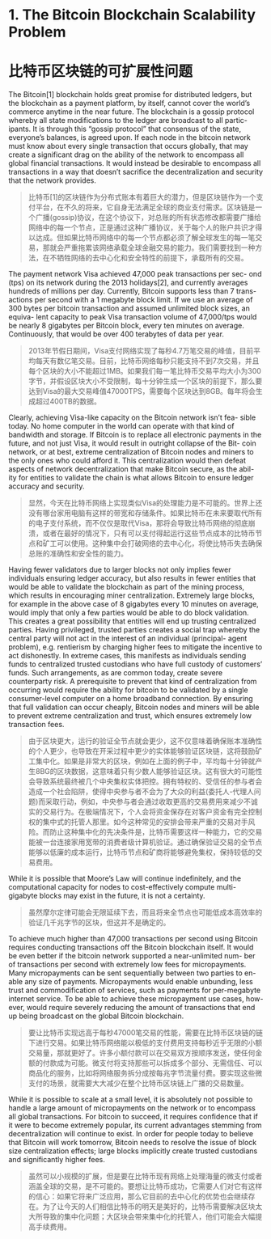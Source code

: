 
# 1. The Bitcoin Blockchain Scalability Problem

# 比特币区块链的可扩展性问题

The Bitcoin[1] blockchain holds great promise for distributed ledgers, but the blockchain as a payment platform, by itself, cannot cover the world’s commerce anytime in the near future. The blockchain is a gossip protocol whereby all state modifications to the ledger are broadcast to all partic- ipants. It is through this “gossip protocol” that consensus of the state, everyone’s balances, is agreed upon. If each node in the bitcoin network must know about every single transaction that occurs globally, that may create a significant drag on the ability of the network to encompass all global financial transactions. It would instead be desirable to encompass all transactions in a way that doesn’t sacrifice the decentralization and security that the network provides.

> 比特币[1]的区块链作为分布式账本有着巨大的潜力，但是区块链作为一个支付平台，在不久的将来，它自身无法满足全球的商业支付需求。区块链是一个广播(gossip)协议，在这个协议下，对总账的所有状态修改都需要广播给网络中的每一个节点，正是通过这种广播协议，关于每个人的账户共识才得以达成。但如果比特币网络中的每一个节点都必须了解全球发生的每一笔交易，那就会严重拖累该网络承载全球金融交易的能力。我们需要找到一种方法，在不牺牲网络的去中心化和安全特性的前提下，承载所有的交易。

The payment network Visa achieved 47,000 peak transactions per sec- ond (tps) on its network during the 2013 holidays[2], and currently averages hundreds of millions per day. Currently, Bitcoin supports less than 7 trans- actions per second with a 1 megabyte block limit. If we use an average of 300 bytes per bitcoin transaction and assumed unlimited block sizes, an equiva- lent capacity to peak Visa transaction volume of 47,000/tps would be nearly 8 gigabytes per Bitcoin block, every ten minutes on average. Continuously, that would be over 400 terabytes of data per year.

> 2013年节假日期间，Visa支付网络实现了每秒4.7万笔交易的峰值，目前平均每天有数亿笔交易。目前，比特币网络每秒只能支持不到7次交易，并且每个区块的大小不能超过1MB。如果我们每一笔比特币交易平均大小为300字节，并假设区块大小不受限制，每十分钟生成一个区块的前提下，那么要达到Visa的最大交易峰值47000TPS，需要每个区块达到8GB。每年将会生成超过400TB的数据。


Clearly, achieving Visa-like capacity on the Bitcoin network isn’t fea- sible today. No home computer in the world can operate with that kind of bandwidth and storage. If Bitcoin is to replace all electronic payments in the future, and not just Visa, it would result in outright collapse of the Bit- coin network, or at best, extreme centralization of Bitcoin nodes and miners to the only ones who could afford it. This centralization would then defeat aspects of network decentralization that make Bitcoin secure, as the abil- ity for entities to validate the chain is what allows Bitcoin to ensure ledger accuracy and security.

> 显然，今天在比特币网络上实现类似Visa的处理能力是不可能的。世界上还没有哪台家用电脑有这样的带宽和存储条件。如果比特币在未来要取代所有的电子支付系统，而不仅仅是取代Visa，那将会导致比特币网络的彻底崩溃，或者在最好的情况下，只有可以支付得起运行这些节点成本的比特币节点和矿工可以使用。这种集中会打破网络的去中心化，将使比特币失去确保总账的准确性和安全性的能力。

Having fewer validators due to larger blocks not only implies fewer individuals ensuring ledger accuracy, but also results in fewer entities that would be able to validate the blockchain as part of the mining process, which results in encouraging miner centralization. Extremely large blocks, for example in the above case of 8 gigabytes every 10 minutes on average, would imply that only a few parties would be able to do block validation. This creates a great possibility that entities will end up trusting centralized parties. Having privileged, trusted parties creates a social trap whereby the central party will not act in the interest of an individual (principal- agent problem), e.g. rentierism by charging higher fees to mitigate the incentive to act dishonestly. In extreme cases, this manifests as individuals sending funds to centralized trusted custodians who have full custody of customers’ funds. Such arrangements, as are common today, create severe counterparty risk. A prerequisite to prevent that kind of centralization from occurring would require the ability for bitcoin to be validated by a single consumer-level computer on a home broadband connection. By ensuring that full validation can occur cheaply, Bitcoin nodes and miners will be able to prevent extreme centralization and trust, which ensures extremely low transaction fees.

> 由于区块更大，运行的验证全节点就会更少，这不仅意味着确保账本准确性的个人更少，也导致在开采过程中更少的实体能够验证区块链，这将鼓励矿工集中化。如果是非常大的区块，例如在上面的例子中，平均每十分钟就产生8BG的区块数据，这意味着只有少数人能够验证区块。这有很大的可能性会导致系统最终被几个中央集权实体把控。拥有特权的、受信任的参与者会造成一个社会陷阱，使得中央参与者不会为了大众的利益(委托人-代理人问题)而采取行动，例如，中央参与者会通过收取更高的交易费用来减少不诚实的交易行为。在极端情况下，个人会将资金保存在对客户资金有完全控制权的集中式的托管人那里。如今这种常见的安排会带来严重的交易对手风险。而防止这种集中化的先决条件是，比特币需要这样一种能力，它的交易能被一台连接家用宽带的消费者级计算机验证。通过确保验证交易的全节点能够以低廉的成本运行，比特币节点和矿商将能够避免集权，保持较低的交易费用。

While it is possible that Moore’s Law will continue indefinitely, and the computational capacity for nodes to cost-effectively compute multi- gigabyte blocks may exist in the future, it is not a certainty.

> 虽然摩尔定律可能会无限延续下去，而且将来全节点也可能低成本高效率的验证几千兆字节的区块，但这并不是确定的。

To achieve much higher than 47,000 transactions per second using Bitcoin requires conducting transactions off the Bitcoin blockchain itself. It would be even better if the bitcoin network supported a near-unlimited num- ber of transactions per second with extremely low fees for micropayments. Many micropayments can be sent sequentially between two parties to en- able any size of payments. Micropayments would enable unbunding, less trust and commodification of services, such as payments for per-megabyte internet service. To be able to achieve these micropayment use cases, how- ever, would require severely reducing the amount of transactions that end up being broadcast on the global Bitcoin blockchain.

> 要让比特币实现远高于每秒47000笔交易的性能，需要在比特币区块链的链下进行交易。如果比特币网络能以极低的支付费用支持每秒近乎无限的小额交易量，那就更好了。许多小额付款可以在交易双方按顺序发送，使任何金额的付款成为可能。微支付将支持那些可以拆成多个部分、无需信任、可以商品化的服务，比如将网络服务拆分成按每兆字节流量付费。要实现这些微支付的场景，就需要大大减少在整个比特币区块链上广播的交易数量。

While it is possible to scale at a small level, it is absolutely not possible to handle a large amount of micropayments on the network or to encompass all global transactions. For bitcoin to succeed, it requires confidence that if it were to become extremely popular, its current advantages stemming from decentralization will continue to exist. In order for people today to believe that Bitcoin will work tomorrow, Bitcoin needs to resolve the issue of block size centralization effects; large blocks implicitly create trusted custodians and significantly higher fees.

> 虽然可以小规模的扩展，但是要在比特币现有网络上处理海量的微支付或者涵盖全球的交易，是不可能的。要想让比特币成功，它需要人们对它有这样的信心：如果它将来广泛应用，那么它目前的去中心化的优势也会继续存在。为了让今天的人们相信比特币的明天是美好的，比特币需要解决区块太大所导致的集中化问题；大区块会带来集中化的托管人，他们可能会大幅提高手续费用。
